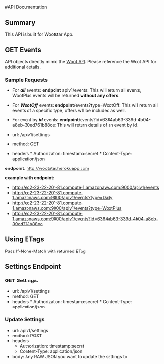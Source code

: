 #API Documentation

## Summary
This API is built for Wootstar App.

## GET Events

API objects directly mimic the [Woot API](http://api.woot.com/2/docs/events). Please reference the Woot API for additional details.

### Sample Requests

* For __*all*__ events: __endpoint__ apiv1/events: This will return all events, WootPlus events will be returned __without any offers__.
* For __*WootOff*__ events: __endpoint__/events?type=WootOff: This will return all events of a specific type, offers will be included as well.
* For event by __*id*__ events: __endpoint__/events?id=6364ab63-339d-4b04-a8eb-30ed761b88ce: This will return details of an event by id.

*   url: /apiv1/settings
*   method: GET
*   headers
        *   Authorization: timestamp:secret
        *   Content-Type: application/json

__endpoint:__ http://wootstar.herokuapp.com

__example with endpoint:__

* http://ec2-23-22-201-81.compute-1.amazonaws.com:9000/apiv1/events
* http://ec2-23-22-201-81.compute-1.amazonaws.com:9000/apiv1/events?type=Daily
* http://ec2-23-22-201-81.compute-1.amazonaws.com:9000/apiv1/events?type=WootPlus
* http://ec2-23-22-201-81.compute-1.amazonaws.com:9000/apiv1/events?id=6364ab63-339d-4b04-a8eb-30ed761b88ce

## Using ETags
Pass If-None-Match with returned ETag

## Settings Endpoint

### GET Settings:
*   url: /apiv1/settings
*   method: GET
*   headers
        *   Authorization: timestamp:secret
        *   Content-Type: application/json

### Update Settings
*   url: apiv1/settings
*   method: POST
*   headers
    *   Authorization: timestamp:secret
    *   Content-Type: application/json
*   body: Any RAW JSON you want to update the settings to
